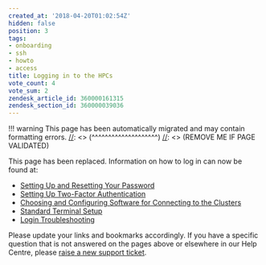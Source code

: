 ```yaml
---
created_at: '2018-04-20T01:02:54Z'
hidden: false
position: 3
tags:
- onboarding
- ssh
- howto
- access
title: Logging in to the HPCs
vote_count: 4
vote_sum: 2
zendesk_article_id: 360000161315
zendesk_section_id: 360000039036
---
```




[//]: <> (REMOVE ME IF PAGE VALIDATED)
[//]: <> (vvvvvvvvvvvvvvvvvvvv)
!!! warning
    This page has been automatically migrated and may contain formatting errors.
[//]: <> (^^^^^^^^^^^^^^^^^^^^)
[//]: <> (REMOVE ME IF PAGE VALIDATED)

This page has been replaced. Information on how to log in can now be
found at:

-   [Setting Up and Resetting Your
    Password](../../../Getting_Started/Accessing_the_HPCs/Setting_Up_and_Resetting_Your_Password)
-   [Setting Up Two-Factor
    Authentication](../../../Getting_Started/Accessing_the_HPCs/Setting_Up_Two_Factor_Authentication)
-   [Choosing and Configuring Software for Connecting to the
    Clusters](../../../Getting_Started/Accessing_the_HPCs/Choosing_and_Configuring_Software_for_Connecting_to_the_Clusters)
-   [Standard Terminal
    Setup](../../../Scientific_Computing/Terminal_Setup/Standard_Terminal_Setup)
-   [Login Troubleshooting](../../../General/FAQs/Login_Troubleshooting)

Please update your links and bookmarks accordingly. If you have a
specific question that is not answered on the pages above or elsewhere
in our Help Centre, please [raise a new support
ticket](https://support.nesi.org.nz/hc/requests/new).